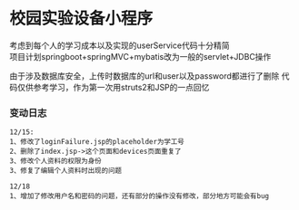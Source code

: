 # 校园实验设备小程序
考虑到每个人的学习成本以及实现的userService代码十分精简
<br>
项目计划springboot+springMVC+mybatis改为一般的servlet+JDBC操作

由于涉及数据库安全，上传时数据库的url和user以及password都进行了删除
代码仅供参考学习，作为第一次用struts2和JSP的一点回忆

### 变动日志
    12/15: 
    1、修改了loginFailure.jsp的placeholder为学工号
    2、删除了index.jsp->这个页面和devices页面重复了
    3、修改个人资料的权限为身份
    3、修复了编辑个人资料时出现的问题
    
    12/18
    1、增加了修改用户名和密码的问题，还有部分的操作没有修改，部分地方可能会有bug
    
    
        
